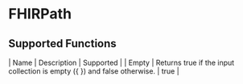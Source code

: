 # FHIRPath

## Supported Functions

| Name | Description | Supported |
| Empty | Returns true if the input collection is empty ({ }) and false otherwise. | true |
